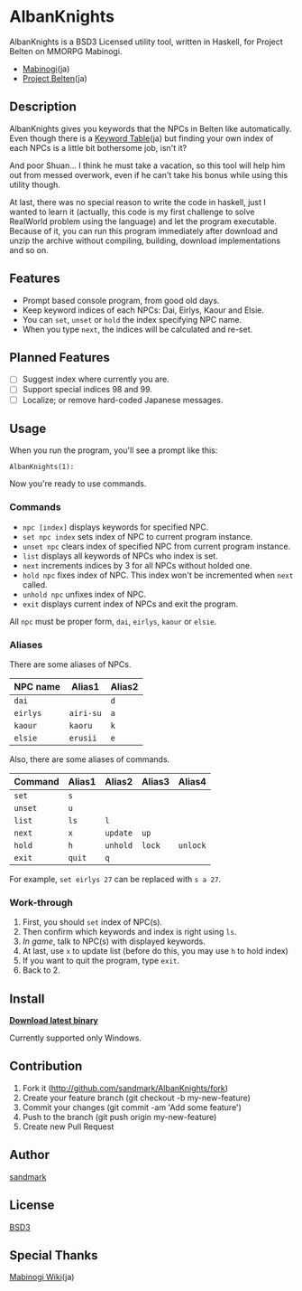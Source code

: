 AlbanKnights
============

AlbanKnights is a BSD3 Licensed utility tool, written in Haskell, for Project Belten on MMORPG Mabinogi.

* [Mabinogi](http://mabinogi.nexon.co.jp/)(ja)
* [Project Belten](http://mabinogi.wikiwiki.jp/?%A5%AF%A5%A8%A5%B9%A5%C8%2F%C6%C3%CA%CC%C8%C9)(ja)

## Description
AlbanKnights gives you keywords that the NPCs in Belten like automatically. Even though there is a [Keyword Table](http://mabinogi.wikiwiki.jp/?%BB%E4%A4%CE%B5%B3%BB%CE%C3%C4%B2%F1%CF%C3%A5%C6%A1%BC%A5%D6%A5%EB)(ja) but finding your own index of each NPCs is a little bit bothersome job, isn't it?

And poor Shuan... I think he must take a vacation, so this tool will help him out from messed overwork, even if he can't take his bonus while using this utility though.

At last, there was no special reason to write the code in haskell, just I wanted to learn it (actually, this code is my first challenge to solve RealWorld problem using the language) and let the program executable. Because of it, you can run this program immediately after download and unzip the archive without compiling, building, download implementations and so on.

## Features
* Prompt based console program, from good old days.
* Keep keyword indices of each NPCs: Dai, Eirlys, Kaour and Elsie.
* You can `set`, `unset` or `hold` the index specifying NPC name.
* When you type `next`, the indices will be calculated and re-set.

## Planned Features
- [ ] Suggest index where currently you are.
- [ ] Support special indices 98 and 99.
- [ ] Localize; or remove hard-coded Japanese messages.

## Usage
When you run the program, you'll see a prompt like this:

`AlbanKnights(1): `

Now you're ready to use commands.

### Commands
* `npc [index]` displays keywords for specified NPC.
* `set npc index` sets index of NPC to current program instance.
* `unset npc` clears index of specified NPC from current program instance.
* `list` displays all keywords of NPCs who index is set.
* `next` increments indices by 3 for all NPCs without holded one.
* `hold npc` fixes index of NPC. This index won't be incremented when `next` called.
* `unhold npc` unfixes index of NPC.
* `exit` displays current index of NPCs and exit the program.

All `npc` must be proper form, `dai`, `eirlys`, `kaour` or `elsie`.

### Aliases
There are some aliases of NPCs.

NPC name | Alias1    | Alias2
-------- | --------- | ------
`dai`    |           | `d`
`eirlys` | `airi-su` | `a`
`kaour`  | `kaoru`   | `k`
`elsie`  | `erusii`  | `e`

Also, there are some aliases of commands.

Command | Alias1 | Alias2 | Alias3 | Alias4
------- | ------ | ------ | ------ | ------
`set`   | `s`
`unset` | `u`
`list`  | `ls`   | `l`
`next`  | `x`    | `update` | `up`
`hold`  | `h`    | `unhold` | `lock` | `unlock`
`exit`  | `quit` | `q`

For example, `set eirlys 27` can be replaced with `s a 27`.

### Work-through
1. First, you should `set` index of NPC(s).
1. Then confirm which keywords and index is right using `ls`.
1. *In game*, talk to NPC(s) with displayed keywords.
1. At last, use `x` to update list (before do this, you may use `h` to hold index)
1. If you want to quit the program, type `exit`.
1. Back to 2.

## Install
**[Download latest binary](https://github.com/sandmark/AlbanKnights/releases/latest)**

Currently supported only Windows.

## Contribution
1. Fork it (http://github.com/sandmark/AlbanKnights/fork)
2. Create your feature branch (git checkout -b my-new-feature)
3. Commit your changes (git commit -am 'Add some feature')
4. Push to the branch (git push origin my-new-feature)
5. Create new Pull Request

## Author
[sandmark](https://github.com/sandmark)

## License
[BSD3](LICENSE)

## Special Thanks
[Mabinogi Wiki](http://mabinogi.wikiwiki.jp/)(ja)
